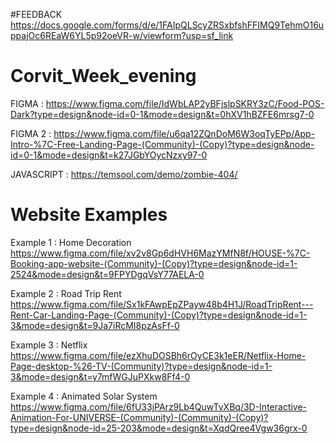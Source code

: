 #FEEDBACK
https://docs.google.com/forms/d/e/1FAIpQLScyZRSxbfshFFIMQ9TehmO16uppajOc6REaW6YL5p92oeVR-w/viewform?usp=sf_link


# Corvit_Week_evening


FIGMA : https://www.figma.com/file/IdWbLAP2yBFjslpSKRY3zC/Food-POS-Dark?type=design&node-id=0-1&mode=design&t=0hXV1hBZFE6mrsg7-0

FIGMA 2 : https://www.figma.com/file/u6qa12ZQnDoM6W3oqTyEPp/App-Intro-%7C-Free-Landing-Page-(Community)-(Copy)?type=design&node-id=0-1&mode=design&t=k27JGbYOycNzxy97-0


JAVASCRIPT : https://temsool.com/demo/zombie-404/


# Website Examples

Example 1 : Home Decoration 
https://www.figma.com/file/xv2v8Gp6dHVH6MazYMfN8f/HOUSE-%7C-Booking-app-website-(Community)-(Copy)?type=design&node-id=1-2524&mode=design&t=9FPYDgqVsY77AELA-0

Example 2 : Road Trip Rent
https://www.figma.com/file/Sx1kFAwpEpZPayw48b4H1J/RoadTripRent---Rent-Car-Landing-Page-(Community)-(Copy)?type=design&node-id=1-3&mode=design&t=9Ja7iRcMI8pzAsFf-0

Example 3 : Netflix 
https://www.figma.com/file/ezXhuDOSBh6rOyCE3k1eER/Netflix-Home-Page-desktop-%26-TV-(Community)?type=design&node-id=1-3&mode=design&t=y7mfWGJuPXkw8Ff4-0

Example 4 : Animated Solar System 
https://www.figma.com/file/6fU33jPArz9Lb4QuwTvXBq/3D-Interactive-Animation-For-UNIVERSE-(Community)-(Community)-(Copy)?type=design&node-id=25-203&mode=design&t=XqdQree4Vgw36grx-0
